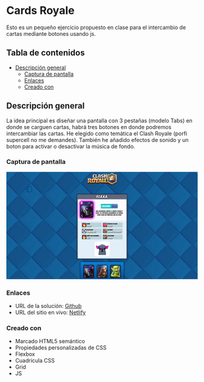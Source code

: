 # Cards Royale

Esto es un pequeño ejercicio propuesto en clase para el intercambio de cartas mediante botones usando js.

## Tabla de contenidos

- [Descripción general](#descripcióngeneral)
	- [Captura de pantalla](#capturadepantalla)
	- [Enlaces](#enlaces)
	- [Creado con](#creado-con)



## Descripción general
La idea principal es diseñar  una pantalla con 3 pestañas (modelo Tabs) en donde se
carguen cartas, habrá tres botones en donde podremos intercambiar las cartas.
He elegido como temática el Clash Royale (porfi supercell no me demandes). También he añadido efectos de sonido y un boton para activar o desactivar la música de fondo.

### Captura de pantalla

![](./images/captura.png)


### Enlaces

- URL de la solución: [Github](https://github.com/AlbertGit8/Cards-Royale)
- URL del sitio en vivo: [Netlify](https://royale-cards.netlify.app/)


### Creado con

- Marcado HTML5 semántico
- Propiedades personalizadas de CSS
- Flexbox
- Cuadrícula CSS
- Grid
- JS

